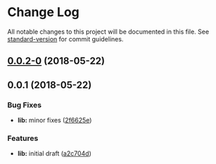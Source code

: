 # Change Log

All notable changes to this project will be documented in this file. See [standard-version](https://github.com/conventional-changelog/standard-version) for commit guidelines.

<a name="0.0.2-0"></a>
## [0.0.2-0](https://github.com/wittydeveloper/functional-json-schema/compare/v0.0.1...v0.0.2-0) (2018-05-22)



<a name="0.0.1"></a>
## 0.0.1 (2018-05-22)


### Bug Fixes

* **lib:** minor fixes ([2f6625e](https://github.com/wittydeveloper/functional-json-schema/commit/2f6625e))


### Features

* **lib:** initial draft ([a2c704d](https://github.com/wittydeveloper/functional-json-schema/commit/a2c704d))
